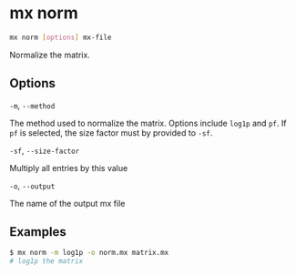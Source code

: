 # mx norm

```bash
mx norm [options] mx-file
```

Normalize the matrix.

## Options

`-m`, `--method`

The method used to normalize the matrix. Options include `log1p` and `pf`. If `pf` is selected, the size factor must by provided to `-sf`.

`-sf`, `--size-factor`

Multiply all entries by this value

`-o`, `--output`

The name of the output mx file

## Examples

```bash
$ mx norm -m log1p -o norm.mx matrix.mx
# log1p the matrix
```

